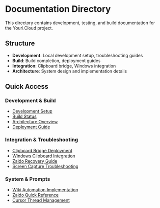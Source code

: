 # Documentation Directory

This directory contains development, testing, and build documentation for the Yourl.Cloud project.

## Structure

- **Development**: Local development setup, troubleshooting guides
- **Build**: Build completion, deployment guides
- **Integration**: Clipboard bridge, Windows integration
- **Architecture**: System design and implementation details

## Quick Access

### **Development & Build**
- [Development Setup](LOCAL_DEVELOPMENT_SETUP.md)
- [Build Status](BUILD_COMPLETE.md)
- [Architecture Overview](ARCHITECTURE_OVERVIEW.md)
- [Deployment Guide](DEPLOYMENT_SUMMARY.md)

### **Integration & Troubleshooting**
- [Clipboard Bridge Deployment](CLIPBOARD_BRIDGE_DEPLOYMENT.md)
- [Windows Clipboard Integration](WINDOWS_CLIPBOARD_HISTORY_INTEGRATION.md)
- [Zaido Recovery Guide](ZAIDO_CLIPBOARD_RECOVERY_GUIDE.md)
- [Screen Capture Troubleshooting](SCREEN_CAPTURE_TROUBLESHOOTING.md)

### **System & Prompts**
- [Wiki Automation Implementation](WIKI_AUTOMATION_IMPLEMENTATION.md)
- [Zaido Quick Reference](ZAIDO_QUICK_REFERENCE.md)
- [Cursor Thread Management](YOURL_CLOUD_CURSOR_PROMPT.md)
